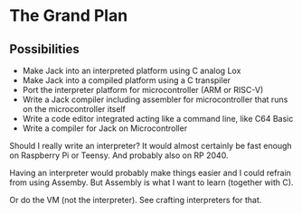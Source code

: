 # The Grand Plan

## Possibilities
* Make Jack into an interpreted platform using C analog Lox
* Make Jack into a compiled platform using a C transpiler
* Port the interpreter platform for microcontroller (ARM or RISC-V)
* Write a Jack compiler including assembler for microcontroller that
runs on the microcontroller itself
* Write a code editor integrated acting like a command line, like C64 Basic
* Write a compiler for Jack on Microcontroller

Should I really write an interpreter? It would almost certainly be fast
enough on Raspberry Pi or Teensy. And probably also on RP 2040.

Having an interpreter would probably make things easier and I could refrain
from using Assemby. But Assembly is what I want to learn (together with C).

Or do the VM (not the interpreter). See crafting interpreters for that.